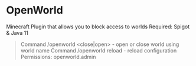# OpenWorld
Minecraft Plugin that allows you to block access to worlds
Required: Spigot & Java 11

> Command /openworld <close|open> <world> - open or close world using world name
> Command /openworld reload - reload configuration 
> Permissions: openworld.admin
